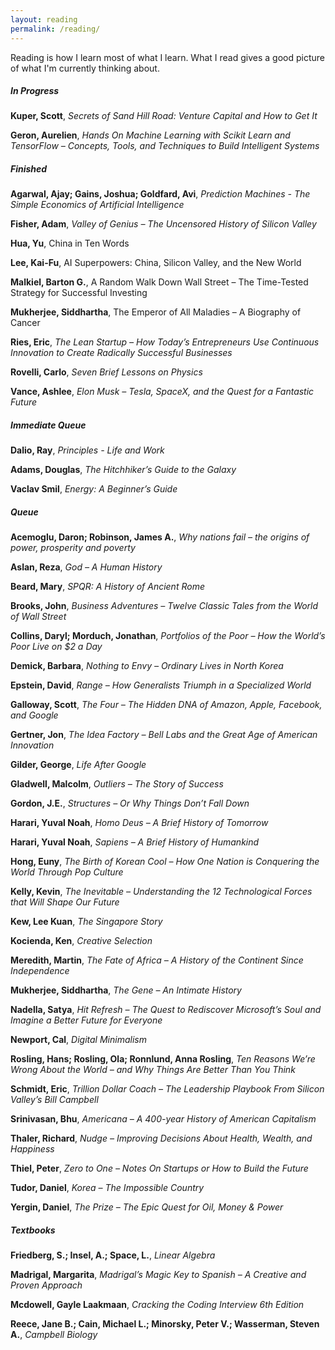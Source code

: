 ```yaml
---
layout: reading
permalink: /reading/
---
```


Reading is how I learn most of what I learn. What I read gives a good picture of what I'm currently thinking about.

##### **In Progress**

**Kuper, Scott**, *Secrets of Sand Hill Road: Venture Capital and How to Get It*

**Geron, Aurelien**, *Hands On Machine Learning with Scikit Learn and TensorFlow – Concepts, Tools, and Techniques to Build Intelligent Systems*

##### **Finished**

**Agarwal, Ajay; Gains, Joshua; Goldfard, Avi**, *Prediction Machines - The Simple Economics of Artificial Intelligence*

**Fisher, Adam**, *Valley of Genius – The Uncensored History of Silicon Valley*

**Hua, Yu**, China in Ten Words

**Lee, Kai-Fu**, AI Superpowers: China, Silicon Valley, and the New World

**Malkiel, Barton G.**, A Random Walk Down Wall Street – The Time-Tested Strategy for Successful Investing

**Mukherjee, Siddhartha**, The Emperor of All Maladies – A Biography of Cancer

**Ries, Eric**, *The Lean Startup – How Today’s Entrepreneurs Use Continuous Innovation to Create Radically Successful Businesses*

**Rovelli, Carlo**, *Seven Brief Lessons on Physics*

**Vance, Ashlee**, *Elon Musk – Tesla, SpaceX, and the Quest for a Fantastic Future*

##### **Immediate Queue**

**Dalio, Ray**, *Principles - Life and Work*

**Adams, Douglas**, *The Hitchhiker’s Guide to the Galaxy*

**Vaclav Smil**, *Energy: A Beginner’s Guide*

##### **Queue**

**Acemoglu, Daron; Robinson, James A.**, *Why nations fail – the origins of power, prosperity and poverty*

**Aslan, Reza**, *God – A Human History*

**Beard, Mary**, *SPQR: A History of Ancient Rome*

**Brooks, John**, *Business Adventures – Twelve Classic Tales from the World of Wall Street*

**Collins, Daryl; Morduch, Jonathan**, *Portfolios of the Poor – How the World’s Poor Live on $2 a Day*

**Demick, Barbara**, *Nothing to Envy – Ordinary Lives in North Korea*

**Epstein, David**, *Range – How Generalists Triumph in a Specialized World*

**Galloway, Scott**, *The Four – The Hidden DNA of Amazon, Apple, Facebook, and Google*

**Gertner, Jon**, *The Idea Factory – Bell Labs and the Great Age of American Innovation*

**Gilder, George**, *Life After Google*

**Gladwell, Malcolm**, *Outliers – The Story of Success*

**Gordon, J.E.**, *Structures – Or Why Things Don’t Fall Down*

**Harari, Yuval Noah**, *Homo Deus – A Brief History of Tomorrow*

**Harari, Yuval Noah**, *Sapiens – A Brief History of Humankind*

**Hong, Euny**, *The Birth of Korean Cool – How One Nation is Conquering the World Through Pop Culture*

**Kelly, Kevin**, *The Inevitable – Understanding the 12 Technological Forces that Will Shape Our Future*

**Kew, Lee Kuan**, *The Singapore Story*

**Kocienda, Ken**, *Creative Selection*

**Meredith, Martin**, *The Fate of Africa – A History of the Continent Since Independence*

**Mukherjee, Siddhartha**, *The Gene – An Intimate History*

**Nadella, Satya**, *Hit Refresh – The Quest to Rediscover Microsoft’s Soul and Imagine a Better Future for Everyone*

**Newport, Cal**, *Digital Minimalism*

**Rosling, Hans; Rosling, Ola; Ronnlund, Anna Rosling**, *Ten Reasons We’re Wrong About the World – and Why Things Are Better Than You Think*

**Schmidt, Eric**, *Trillion Dollar Coach – The Leadership Playbook From Silicon Valley’s Bill Campbell*

**Srinivasan, Bhu**, *Americana – A 400-year History of American Capitalism*

**Thaler, Richard**, *Nudge – Improving Decisions About Health, Wealth, and Happiness*

**Thiel, Peter**, *Zero to One – Notes On Startups or How to Build the Future*

**Tudor, Daniel**, *Korea – The Impossible Country*

**Yergin, Daniel**, *The Prize – The Epic Quest for Oil, Money & Power*

##### **Textbooks**

**Friedberg, S.; Insel, A.; Space, L.**, *Linear Algebra*

**Madrigal, Margarita**, *Madrigal’s Magic Key to Spanish – A Creative and Proven Approach*

**Mcdowell, Gayle Laakmaan**, *Cracking the Coding Interview 6th Edition*

**Reece, Jane B.; Cain, Michael L.; Minorsky, Peter V.; Wasserman, Steven A.**, *Campbell Biology*
